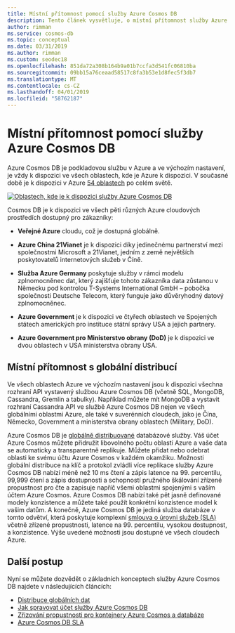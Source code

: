 ```yaml
---
title: Místní přítomnost pomocí služby Azure Cosmos DB
description: Tento článek vysvětluje, o místní přítomnost služby Azure Cosmos DB a různé cloudové prostředí.
author: rimman
ms.service: cosmos-db
ms.topic: conceptual
ms.date: 03/31/2019
ms.author: rimman
ms.custom: seodec18
ms.openlocfilehash: 851da72a308b164b9a01b7ccfa3d541fc06810ba
ms.sourcegitcommit: 09bb15a76ceaad58517c8fa3b53e1d8fec5f3db7
ms.translationtype: MT
ms.contentlocale: cs-CZ
ms.lasthandoff: 04/01/2019
ms.locfileid: "58762187"
---
```

# <a name="regional-presence-with-azure-cosmos-db"></a>Místní přítomnost pomocí služby Azure Cosmos DB

Azure Cosmos DB je podkladovou službu v Azure a ve výchozím nastavení, je vždy k dispozici ve všech oblastech, kde je Azure k dispozici. V současné době je k dispozici v Azure [54 oblastech](https://azure.microsoft.com/global-infrastructure/regions/) po celém světě. 

[![Oblastech, kde je k dispozici služby Azure Cosmos DB](./media/regional-presence/regional-presence.png)](./media/regional-presence/regional-presence.png#lightbox)

Cosmos DB je k dispozici ve všech pěti různých Azure cloudových prostředích dostupný pro zákazníky:

* **Veřejné Azure** cloudu, což je dostupná globálně.

* **Azure China 21Vianet** je k dispozici díky jedinečnému partnerství mezi společnostmi Microsoft a 21Vianet, jedním z země největších poskytovatelů internetových služeb v Číně.

* **Služba Azure Germany** poskytuje služby v rámci modelu zplnomocněnec dat, který zajišťuje tohoto zákazníka data zůstanou v Německu pod kontrolou T-Systems International GmbH – pobočka společnosti Deutsche Telecom, který funguje jako důvěryhodný datový zplnomocněnec.

* **Azure Government** je k dispozici ve čtyřech oblastech ve Spojených státech amerických pro instituce státní správy USA a jejich partnery. 

* **Azure Government pro Ministerstvo obrany (DoD)** je k dispozici ve dvou oblastech v USA ministerstva obrany USA.

## <a name="regional-presence-with-global-distribution"></a>Místní přítomnost s globální distribucí

Ve všech oblastech Azure ve výchozím nastavení jsou k dispozici všechna rozhraní API vystavený službou Azure Cosmos DB (včetně SQL, MongoDB, Cassandra, Gremlin a tabulky). Například můžete mít MongoDB a vystavit rozhraní Cassandra API ve službě Azure Cosmos DB nejen ve všech globálními oblastmi Azure, ale také v suverénních cloudech, jako je Čína, Německo, Government a ministerstva obrany oblastech (Military, DoD).

Azure Cosmos DB je [globálně distribuované](distribute-data-globally.md) databázové služby. Váš účet Azure Cosmos můžete přidružit libovolného počtu oblastí Azure a vaše data se automaticky a transparentně replikuje. Můžete přidat nebo odebrat oblasti ke svému účtu Azure Cosmos v každém okamžiku. Možnosti globální distribuce na klíč a protokol zvládli více replikace služby Azure Cosmos DB nabízí méně než 10 ms čtení a zápis latence na 99. percentilu, 99,999 čtení a zápis dostupnosti a schopností pružného škálování zřízené propustnost pro čte a zapisuje napříč všemi oblastmi spojenými s vaším účtem Azure Cosmos. Azure Cosmos DB nabízí také pět jasně definované modely konzistence a můžete také použít konkrétní konzistence model k vašim datům. A konečně, Azure Cosmos DB je jediná služba databáze v tomto odvětví, která poskytuje komplexní [smlouva o úrovni služeb (SLA)](https://azure.microsoft.com/support/legal/sla/cosmos-db/v1_2/) včetně zřízené propustnosti, latence na 99. percentilu, vysokou dostupnost, a konzistence. Výše uvedené možnosti jsou dostupné ve všech cloudech Azure.

## <a name="next-steps"></a>Další postup

Nyní se můžete dozvědět o základních konceptech služby Azure Cosmos DB najdete v následujících článcích:

* [Distribuce globálních dat](distribute-data-globally.md)
* [Jak spravovat účet služby Azure Cosmos DB](manage-account.md)
* [Zřizování propustnosti pro kontejnery Azure Cosmos a databáze](set-throughput.md)
* [Azure Cosmos DB SLA](https://azure.microsoft.com/support/legal/sla/cosmos-db/v1_2/)
